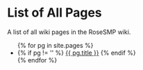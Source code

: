 # List of All Pages

A list of all wiki pages in the RoseSMP wiki.

<ul>
  {% for pg in site.pages %}
    <li>
      {% if pg != '' %}
      <a href="{{ pg.url }}">{{ pg.title }}</a>
      {% endif %}
    </li>
  {% endfor %}
</ul>
